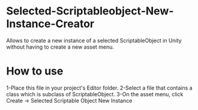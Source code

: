 # Selected-Scriptableobject-New-Instance-Creator
Allows to create a new instance of a selected ScriptableObject in Unity without having to create a new asset menu.

# How to use
1-Place this file in your project's Editor folder.
2-Select a file that contains a class which is subclass of ScriptableObject.
3-On the asset menu, click Create -> Selected Scriptable Object New Instance
